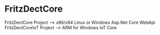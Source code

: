 # FritzDectCore

FritzDectCore Project --> x86/x64 Linux or Windows Asp.Net Core WebApi
FritzDectCoreIoT Project --> ARM for Windows IoT Core
